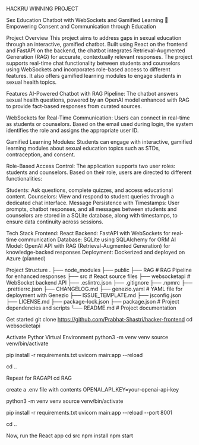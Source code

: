 HACKRU WINNING PROJECT

Sex Education Chatbot with WebSockets and Gamified Learning
🤝 Empowering Consent and Communication through Education

Project Overview
This project aims to address gaps in sexual education through an interactive, gamified chatbot. Built using React on the frontend and FastAPI on the backend, the chatbot integrates Retrieval-Augmented Generation (RAG) for accurate, contextually relevant responses. The project supports real-time chat functionality between students and counselors using WebSockets and incorporates role-based access to different features. It also offers gamified learning modules to engage students in sexual health topics.

Features
AI-Powered Chatbot with RAG Pipeline:
The chatbot answers sexual health questions, powered by an OpenAI model enhanced with RAG to provide fact-based responses from curated sources.

WebSockets for Real-Time Communication:
Users can connect in real-time as students or counselors. Based on the email used during login, the system identifies the role and assigns the appropriate user ID.

Gamified Learning Modules:
Students can engage with interactive, gamified learning modules about sexual education topics such as STDs, contraception, and consent.

Role-Based Access Control:
The application supports two user roles: students and counselors. Based on their role, users are directed to different functionalities:

Students: Ask questions, complete quizzes, and access educational content.
Counselors: View and respond to student queries through a dedicated chat interface.
Message Persistence with Timestamps:
User prompts, chatbot responses, and all messages between students and counselors are stored in a SQLite database, along with timestamps, to ensure data continuity across sessions.

Tech Stack
Frontend: React
Backend: FastAPI with WebSockets for real-time communication
Database: SQLite using SQLAlchemy for ORM
AI Model: OpenAI API with RAG (Retrieval-Augmented Generation) for knowledge-backed responses
Deployment: Dockerized and deployed on Azure (planned)

Project Structure
.
├── node_modules
├── public
├── RAG                    # RAG Pipeline for enhanced responses
├── src                    # React source files
├── websocketapi           # WebSocket backend API
├── .eslintrc.json
├── .gitignore
├── .npmrc
├── .prettierrc.json
├── CHANGELOG.md
├── genezio.yaml           # YAML file for deployment with Genezio
├── ISSUE_TEMPLATE.md
├── jsconfig.json
├── LICENSE.md
├── package-lock.json
├── package.json           # Project dependencies and scripts
└── README.md              # Project documentation

Get started
git clone https://github.com/Prabhat-Shastri/hacker-frontend
cd websocketapi

Activate Pythor Virtual Environment
python3 -m venv venv
source venv/bin/activate

pip install -r requirements.txt
uvicorn main:app --reload

cd ..

Repeat for RAGAPI
cd RAG

create a .env file with contents
OPENAI_API_KEY=your-openai-api-key

python3 -m venv venv
source venv/bin/activate

pip install -r requirements.txt
uvicorn main:app --reload --port 8001

cd ..

Now, run the React app
cd src
npm install
npm start